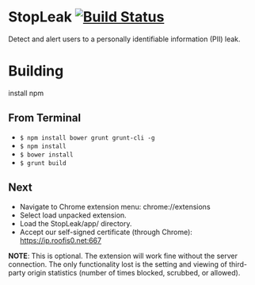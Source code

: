 # StopLeak   [![Build Status](http://ip.roofis0.net:666/buildStatus/icon?job=cse509)](http://ip.roofis0.net:666/job/cse509)
Detect and alert users to a personally identifiable information (PII) leak.

# Building

install npm

## From Terminal
- ```$ npm install bower grunt grunt-cli -g```
- ```$ npm install```
- ```$ bower install```
- ```$ grunt build```

## Next

- Navigate to Chrome extension menu: chrome://extensions
- Select load unpacked extension.
- Load the StopLeak/app/ directory.
- Accept our self-signed certificate (through Chrome): https://ip.roofis0.net:667

**NOTE**: This is optional. The extension will work fine without the server connection. The only functionality lost is the setting and viewing of third-party origin statistics (number of times blocked, scrubbed, or allowed).
